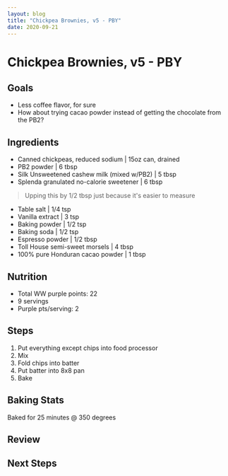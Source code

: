 ```yaml
---
layout: blog
title: "Chickpea Brownies, v5 - PBY"
date: 2020-09-21
---
```


# Chickpea Brownies, v5 - PBY
## Goals
* Less coffee flavor, for sure
* How about trying cacao powder instead of getting the chocolate from the PB2? 

## Ingredients
- Canned chickpeas, reduced sodium | 15oz can, drained
- PB2 powder | 6 tbsp
- Silk Unsweetened cashew milk (mixed w/PB2) | 5 tbsp
- Splenda granulated no-calorie sweetener | 6 tbsp
> Upping this by 1/2 tbsp just because it's easier to measure
- Table salt | 1/4 tsp
- Vanilla extract | 3 tsp
- Baking powder | 1/2 tsp
- Baking soda | 1/2 tsp
- Espresso powder | 1/2 tbsp
- Toll House semi-sweet morsels | 4 tbsp
- 100% pure Honduran cacao powder | 1 tbsp


## Nutrition
- Total WW purple points: 22
- 9 servings
- Purple pts/serving: 2

## Steps
1. Put everything except chips into food processor
2. Mix
3. Fold chips into batter
4. Put batter into 8x8 pan
5. Bake

## Baking Stats
Baked for 25 minutes @ 350 degrees

## Review

## Next Steps
